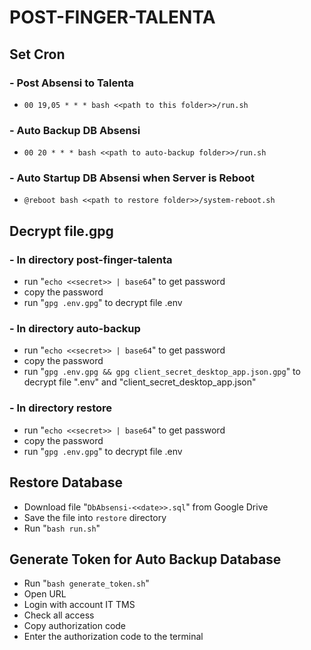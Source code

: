 # POST-FINGER-TALENTA

## Set Cron

### - Post Absensi to Talenta

- `00 19,05 * * * bash <<path to this folder>>/run.sh`

### - Auto Backup DB Absensi

- `00 20 * * * bash <<path to auto-backup folder>>/run.sh`

### - Auto Startup DB Absensi when Server is Reboot

- `@reboot bash <<path to restore folder>>/system-reboot.sh`

## Decrypt file.gpg

### - In directory post-finger-talenta

- run "`echo <<secret>> | base64`" to get password
- copy the password
- run "`gpg .env.gpg`" to decrypt file .env

### - In directory auto-backup

- run "`echo <<secret>> | base64`" to get password
- copy the password
- run "`gpg .env.gpg && gpg client_secret_desktop_app.json.gpg`" to decrypt file ".env" and "client_secret_desktop_app.json"

### - In directory restore

- run "`echo <<secret>> | base64`" to get password
- copy the password
- run "`gpg .env.gpg`" to decrypt file .env

## Restore Database

- Download file "`DbAbsensi-<<date>>.sql`" from Google Drive
- Save the file into `restore` directory
- Run "`bash run.sh`"

## Generate Token for Auto Backup Database

- Run "`bash generate_token.sh`"
- Open URL
- Login with account IT TMS
- Check all access
- Copy authorization code
- Enter the authorization code to the terminal
